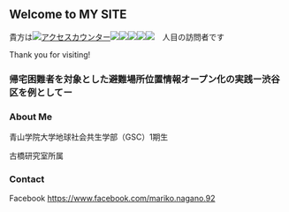 ## Welcome to MY SITE

貴方は<!--タグはここから--><a href="http://www.rays-counter.com/"><img src="http://www.rays-counter.com/d411_f6_231/5b28c43192109/" alt="アクセスカウンター" border="0"></a><img src="http://www.rays-counter.com/images/counter_01.gif" border="0"><img src="http://www.rays-counter.com/images/counter_02.gif" border="0"><img src="http://www.rays-counter.com/images/counter_03.gif" border="0"><img src="http://www.rays-counter.com/images/counter_04.gif" border="0" ><img src="http://www.rays-counter.com/images/counter_05.gif" border="0"><!--ここまで-->　人目の訪問者です


Thank you for visiting!

### 帰宅困難者を対象とした避難場所位置情報オープン化の実践ー渋谷区を例としてー




### About Me

青山学院大学地球社会共生学部（GSC）1期生　

古橋研究室所属




### Contact

Facebook
https://www.facebook.com/mariko.nagano.92
